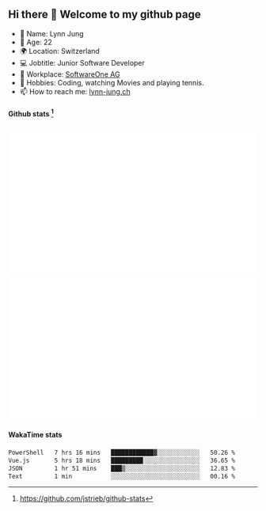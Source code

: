 ## Hi there 👋 Welcome to my github page

- 🧑 Name: Lynn Jung
- 🔞 Age: 22
- 🌍 Location: Switzerland
- 💻 Jobtitle: Junior Software Developer
- 🏢 Workplace: [SoftwareOne AG](https://www.softwareone.com/)
- 🎾 Hobbies: Coding, watching Movies and playing tennis.
- 📫 How to reach me: [lynn-jung.ch](https://lynn-jung.ch/)


#### Github stats [^1]
![](https://github.com/lynn-jung/github-stats/blob/master/generated/overview.svg)  ![](https://github.com/lynn-jung/github-stats/blob/master/generated/languages.svg)


#### WakaTime stats
<!--START_SECTION:waka-->
```text
PowerShell   7 hrs 16 mins   ████████████▓░░░░░░░░░░░░   50.26 % 
Vue.js       5 hrs 18 mins   █████████░░░░░░░░░░░░░░░░   36.65 % 
JSON         1 hr 51 mins    ███▒░░░░░░░░░░░░░░░░░░░░░   12.83 % 
Text         1 min           ░░░░░░░░░░░░░░░░░░░░░░░░░   00.16 % 
```
<!--END_SECTION:waka-->

[^1]: https://github.com/jstrieb/github-stats
